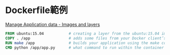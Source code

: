 # Dockerfile範例

[Manage Application data - Images and layers](https://docs.docker.com/v17.09/engine/userguide/storagedriver/imagesandcontainers/#images-and-layers)
```dockerfile
FROM ubuntu:15.04           # creating a layer from the ubuntu:15.04 image
COPY . /app                 # adds some files from your Docker client’s current directory
RUN make /app               # builds your application using the make command
CMD python /app/app.py      # what command to run within the container
```